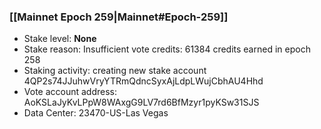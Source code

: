 ### [[Mainnet Epoch 259|Mainnet#Epoch-259]]
* Stake level: **None**
* Stake reason: Insufficient vote credits: 61384 credits earned in epoch 258
* Staking activity: creating new stake account 4QP2s74JJuhwVryYTRmQdncSyxAjLdpLWujCbhAU4Hhd
* Vote account address: AoKSLaJyKvLPpW8WAxgG9LV7rd6BfMzyr1pyKSw31SJS
* Data Center: 23470-US-Las Vegas